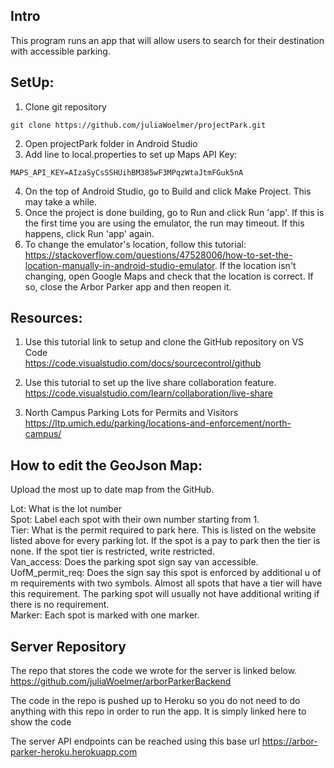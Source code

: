 ## Intro  
This program runs an app that will allow users to search for their destination with accessible parking.

## SetUp:  
1. Clone git repository
```
git clone https://github.com/juliaWoelmer/projectPark.git
```
2. Open projectPark folder in Android Studio
3. Add line to local.properties to set up Maps API Key:  
```
MAPS_API_KEY=AIzaSyCsSSHUihBM385wF3MPqzWtaJtmFGuk5nA
```
4. On the top of Android Studio, go to Build and click Make Project. This may take a while.
5. Once the project is done building, go to Run and click Run 'app'. If this is the first time you are using the emulator, the run may timeout. If this happens, click Run 'app' again.
6. To change the emulator's location, follow this tutorial: https://stackoverflow.com/questions/47528006/how-to-set-the-location-manually-in-android-studio-emulator. If the location isn't changing, open Google Maps and check that the location is correct. If so, close the Arbor Parker app and then reopen it.

## Resources:  
1. Use this tutorial link to setup and clone the GitHub repository on VS Code  
   https://code.visualstudio.com/docs/sourcecontrol/github

2. Use this tutorial to set up the live share collaboration feature.  
   https://code.visualstudio.com/learn/collaboration/live-share

3. North Campus Parking Lots for Permits and Visitors  
  https://ltp.umich.edu/parking/locations-and-enforcement/north-campus/

## How to edit the GeoJson Map:  
Upload the most up to date map from the GitHub.  

Lot: What is the lot number  
Spot: Label each spot with their own number starting from 1.  
Tier: What is the permit required to park here. This is listed on the website
listed above for every parking lot. If the spot is a pay to park then the tier
is none. If the spot tier is restricted, write restricted.  
Van_access: Does the parking spot sign say van accessible.  
UofM_permit_req: Does the sign say this spot is enforced by additional u of m
requirements with two symbols. Almost all spots that have a tier will have this
requirement. The parking spot will usually not have additional writing if there
is no requirement.  
Marker: Each spot is marked with one marker.  

## Server Repository
The repo that stores the code we wrote for the server is linked below.
https://github.com/juliaWoelmer/arborParkerBackend

The code in the repo is pushed up to Heroku so you do not need to do anything with this repo 
in order to run the app. It is simply linked here to show the code

The server API endpoints can be reached using this base url
https://arbor-parker-heroku.herokuapp.com


